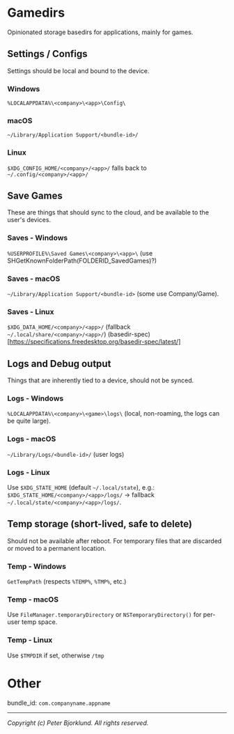 # Gamedirs

Opinionated storage basedirs for applications, mainly for games.

## Settings / Configs

Settings should be local and bound to the device.

### Windows

`%LOCALAPPDATA%\<company>\<app>\Config\`

### macOS

`~/Library/Application Support/<bundle-id>/`

### Linux

`$XDG_CONFIG_HOME/<company>/<app>/` falls back to `~/.config/<company>/<app>/` 

## Save Games

These are things that should sync to the cloud, and be available to the user's devices.

### Saves - Windows

`%USERPROFILE%\Saved Games\<company>\<app>\` (use SHGetKnownFolderPath(FOLDERID_SavedGames)?)

### Saves - macOS

`~/Library/Application Support/<bundle-id>` (some use Company/Game).

### Saves - Linux

`$XDG_DATA_HOME/<company>/<app>/` (fallback `~/.local/share/<company>/<app>/`)
(basedir-spec) [https://specifications.freedesktop.org/basedir-spec/latest/]

## Logs and Debug output

Things that are inherently tied to a device, should not be synced.

### Logs - Windows

`%LOCALAPPDATA%\<company>\<game>\logs\` (local, non-roaming, the logs can be quite large).

### Logs - macOS

`~/Library/Logs/<bundle-id>/` (user logs)

### Logs - Linux

Use `$XDG_STATE_HOME` (default `~/.local/state`), e.g.:
`$XDG_STATE_HOME/<company>/<app>/logs/` → fallback `~/.local/state/<company>/<app>/logs/`.

## Temp storage (short-lived, safe to delete)

Should not be available after reboot. For temporary files that are discarded or moved to a permanent location.

### Temp - Windows

`GetTempPath` (respects `%TEMP%`, `%TMP%`, etc.)

### Temp - macOS

Use `FileManager.temporaryDirectory` or `NSTemporaryDirectory()` for per-user temp space.

### Temp - Linux

Use `$TMPDIR` if set, otherwise `/tmp` 


# Other

bundle_id: `com.companyname.appname`

---

_Copyright (c) Peter Bjorklund. All rights reserved._

